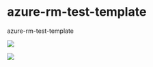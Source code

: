 # azure-rm-test-template
azure-rm-test-template

<a href="https://portal.azure.com/#create/Microsoft.Template/uri/https://raw.githubusercontent.com/shigill-testprojects-one/azure-rm-test-template/master/AzureResourceGroup1/azuredeploy.json"
target="_blank">
<img src="https://camo.githubusercontent.com/9285dd3998997a0835869065bb15e5d500475034/687474703a2f2f617a7572656465706c6f792e6e65742f6465706c6f79627574746f6e2e706e67" />
</a>

<a href="http://armviz.io/#/?load=https://raw.githubusercontent.com/shigill-testprojects-one/azure-rm-test-template/master/AzureResourceGroup1/azuredeploy.json" target="_blank">
    <img src="http://armviz.io/visualizebutton.png"/>
</a>

